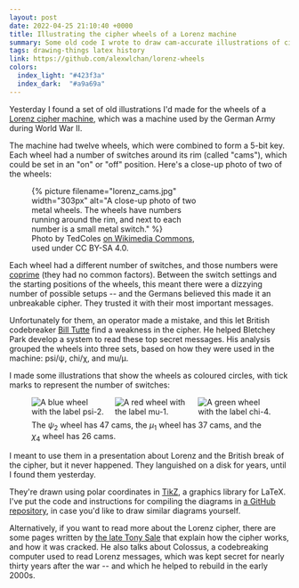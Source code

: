 ```yaml
---
layout: post
date: 2022-04-25 21:10:40 +0000
title: Illustrating the cipher wheels of a Lorenz machine
summary: Some old code I wrote to draw cam-accurate illustrations of cipher wheels.
tags: drawing-things latex history
link: https://github.com/alexwlchan/lorenz-wheels
colors:
  index_light: "#423f3a"
  index_dark:  "#a9a69a"
---
```


Yesterday I found a set of old illustrations I'd made for the wheels of a [Lorenz cipher machine], which was a machine used by the German Army during World War II.

The machine had twelve wheels, which were combined to form a 5-bit key.
Each wheel had a number of switches around its rim (called "cams"), which could be set in an "on" or "off" position.
Here's a close-up photo of two of the wheels:

<figure style="width: 303px">
  {%
    picture
    filename="lorenz_cams.jpg"
    width="303px"
    alt="A close-up photo of two metal wheels. The wheels have numbers running around the rim, and next to each number is a small metal switch."
  %}
  <figcaption>
    Photo by TedColes <a href="https://commons.wikimedia.org/wiki/File:Lorenz_Cams.jpg">on Wikimedia Commons</a>, used under CC BY-SA 4.0.
  </figcaption>
</figure>

Each wheel had a different number of switches, and those numbers were [coprime][coprime] (they had no common factors).
Between the switch settings and the starting positions of the wheels, this meant there were a dizzying number of possible setups -- and the Germans believed this made it an unbreakable cipher.
They trusted it with their most important messages.

Unfortunately for them, an operator made a mistake, and this let British codebreaker [Bill Tutte] find a weakness in the cipher.
He helped Bletchey Park develop a system to read these top secret messages.
His analysis grouped the wheels into three sets, based on how they were used in the machine: psi/ψ, chi/χ, and mu/μ.

I made some illustrations that show the wheels as coloured circles, with tick marks to represent the number of switches:

<style>
  .grid {
    display: grid;
    grid-template-columns: calc(32% - 4px) calc(32% - 4px) calc(32% - 4px);
    grid-gap: 18px;
    margin-bottom: 0.5em;
  }

  figure {
    max-width: 520px;
  }
</style>

<p>
  <figure>
    <div class="grid">
      <img src="/images/2022/wheels-1.png" alt="A blue wheel with the label psi-2.">
      <img src="/images/2022/wheels-10.png" alt="A red wheel with the label mu-1.">
      <img src="/images/2022/wheels-8.png" alt="A green wheel with the label chi-4.">
    </div>
    <figcaption>
      The <em>ψ</em><sub>2</sub> wheel has 47&nbsp;cams,
      the <em>μ</em><sub>1</sub> wheel has 37&nbsp;cams,
      and the <em>χ</em><sub>4</sub> wheel has 26&nbsp;cams.
    </figcaption>
  </figure>
</p>

I meant to use them in a presentation about Lorenz and the British break of the cipher, but it never happened.
They languished on a disk for years, until I found them yesterday.

They're drawn using polar coordinates in [TikZ], a graphics library for LaTeX.
I've put the code and instructions for compiling the diagrams in [a GitHub repository][repo], in case you'd like to draw similar diagrams yourself.

Alternatively, if you want to read more about the Lorenz cipher, there are some pages written by [the late Tony Sale][tony_sale] that explain how the cipher works, and how it was cracked.
He also talks about Colossus, a codebreaking computer used to read Lorenz messages, which was kept secret for nearly thirty years after the war -- and which he helped to rebuild in the early 2000s.

[Bill Tutte]: https://en.wikipedia.org/wiki/W._T._Tutte
[Lorenz cipher machine]: https://en.wikipedia.org/wiki/Lorenz_cipher
[TikZ]: https://tikz.dev/
[coprime]: https://en.wikipedia.org/wiki/Coprime_integers
[repo]: https://github.com/alexwlchan/lorenz-wheels
[tony_sale]: https://www.codesandciphers.co.uk/virtualbp/fish/fishindex.htm

